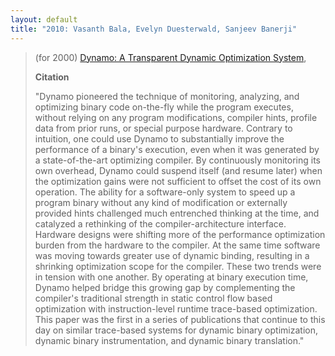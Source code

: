 ```yaml
---
layout: default
title: "2010: Vasanth Bala, Evelyn Duesterwald, Sanjeev Banerji"
---
```

> (for 2000) [Dynamo: A Transparent Dynamic Optimization System](http://doi.acm.org/10.1145/349299.349303),
> 
> **Citation**
> 
> "Dynamo pioneered the technique of monitoring, analyzing, and
> optimizing binary code on-the-fly while the program executes,
> without relying on any program modifications, compiler hints,
> profile data from prior runs, or special purpose hardware. Contrary
> to intuition, one could use Dynamo to substantially improve the
> performance of a binary's execution, even when it was generated by
> a state-of-the-art optimizing compiler. By continuously monitoring
> its own overhead, Dynamo could suspend itself (and resume later)
> when the optimization gains were not sufficient to offset the cost
> of its own operation. The ability for a software-only system to
> speed up a program binary without any kind of modification or
> externally provided hints challenged much entrenched thinking at
> the time, and catalyzed a rethinking of the compiler-architecture
> interface. Hardware designs were shifting more of the performance
> optimization burden from the hardware to the compiler. At the same
> time software was moving towards greater use of dynamic binding,
> resulting in a shrinking optimization scope for the compiler. These
> two trends were in tension with one another. By operating at binary
> execution time, Dynamo helped bridge this growing gap by
> complementing the compiler's traditional strength in static control
> flow based optimization with instruction-level runtime trace-based
> optimization. This paper was the first in a series of publications
> that continue to this day on similar trace-based systems for
> dynamic binary optimization, dynamic binary instrumentation, and
> dynamic binary translation."
